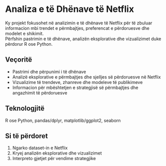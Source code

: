 # Analiza e të Dhënave të Netflix

Ky projekt fokusohet në analizimin e të dhënave të Netflix për të zbuluar informacion mbi trendet e përmbajtjes, preferencat e përdoruesve dhe modelet e shikimit.  
Përfshin pastrimin e të dhënave, analizën eksplorative dhe vizualizimet duke përdorur R ose Python.

## Veçoritë  
- Pastrimi dhe përpunimi i të dhënave  
- Analizë eksplorative e përmbajtjes dhe sjelljes së përdoruesve në Netflix  
- Vizualizime të trendeve, zhanreve dhe modeleve të publikimeve  
- Informacion për mbështetjen e strategjisë së përmbajtjes dhe angazhimit të përdoruesve  

## Teknologjitë  
R ose Python, pandas/dplyr, matplotlib/ggplot2, seaborn  

## Si të përdoret  
1. Ngarko dataset-in e Netflix  
2. Kryej analizën eksplorative dhe vizualizimet  
3. Interpreto gjetjet për vendime strategjike  

